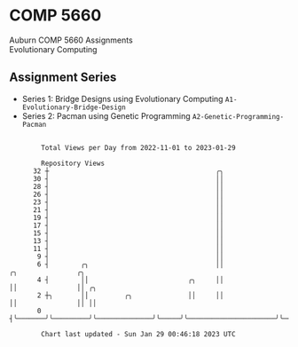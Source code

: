 # COMP 5660
Auburn COMP 5660 Assignments  
Evolutionary Computing

## Assignment Series
- Series 1: Bridge Designs using Evolutionary Computing `A1-Evolutionary-Bridge-Design`
- Series 2: Pacman using Genetic Programming `A2-Genetic-Programming-Pacman`

```

        Total Views per Day from 2022-11-01 to 2023-01-29

        Repository Views
      32 ┼                                          ╭╮
      30 ┤                                          ││
      28 ┤                                          ││
      26 ┤                                          ││
      23 ┤                                          ││
      21 ┤                                          ││
      19 ┤                                          ││
      17 ┤                                          ││
      15 ┤                                          ││
      13 ┤                                          ││
      11 ┤                                          ││
       9 ┤                                          ││
       6 ┤        ╭╮                                ││                      ╭╮               ╭╮
       4 ┤        ││                         ╭╮     ││                      ││               ││ ╭╮
       2 ┼╮       ││         ╭╮              ││     ││                      ││               ││ ││
       0 ┤╰───────╯╰─────────╯╰──────────────╯╰─────╯╰──────────────────────╯╰───────────────╯╰─╯╰─

        Chart last updated - Sun Jan 29 00:46:18 2023 UTC
        
```
